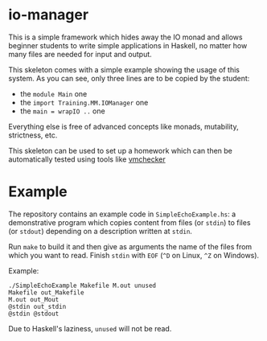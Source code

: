 io-manager
==========

This is a simple framework which hides away the IO monad and allows beginner
students to write simple applications in Haskell, no matter how many files are
needed for input and output.

This skeleton comes with a simple example showing the usage of this system. As
you can see, only three lines are to be copied by the student:

* the `module Main` one
* the `import Training.MM.IOManager` one
* the `main = wrapIO ..` one

Everything else is free of advanced concepts like monads, mutability,
strictness, etc.

This skeleton can be used to set up a homework which can then be automatically
tested using tools like [vmchecker][vmchecker]

Example
=======

The repository contains an example code in `SimpleEchoExample.hs`: a
demonstrative program which copies content from files (or `stdin`) to files
(or `stdout`) depending on a description written at `stdin`.

Run `make` to build it and then give as arguments the name of the files from
which you want to read. Finish `stdin` with `EOF` (`^D` on Linux, `^Z` on
Windows).

Example:

    ./SimpleEchoExample Makefile M.out unused
    Makefile out_Makefile
    M.out out_Mout
    @stdin out_stdin
    @stdin @stdout

Due to Haskell's laziness, `unused` will not be read.

[vmchecker]: https://github.com/vmchecker/vmchecker "vmchecker"
